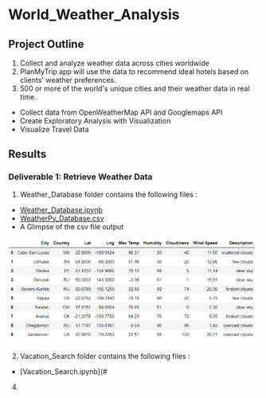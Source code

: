 # World_Weather_Analysis
## Project Outline
1) Collect and analyze weather data across cities worldwide
2) PlanMyTrip app will use the data to recommend ideal hotels based on clients' weather preferences.
3) 500 or more of the world's unique cities and their weather data in real time. 
  * Collect data from OpenWeatherMap API and Googlemaps API
  * Create Exploratory Analysis with Visualization
  * Visualize Travel Data

## Results
### Deliverable 1: Retrieve Weather Data

1) Weather_Database folder contains the following files :

  * [Weather_Database.ipynb](#Weather_Database/Weather_Database.ipynb)
  * [WeatherPy_Database.csv](#Weather_Database/WeatherPy_Database.csv)
  * A Glimpse of the csv file output 
  <img src="Weather_Database/WeatherPy_Database.png" />
  
2) Vacation_Search folder contains the following files :
  * [Vacation_Search.ipynb](#
4)  
